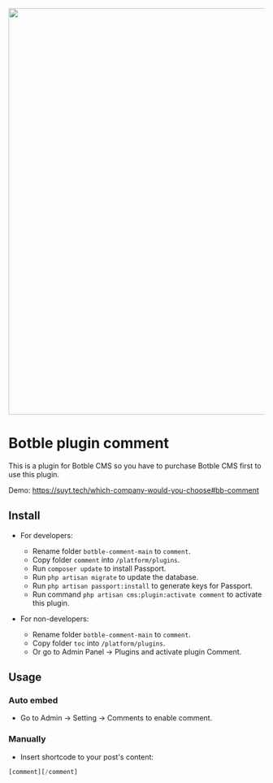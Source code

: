 <p align="center"><a href="https://suyt.tech" target="_blank"><img src="https://suyt.tech/comment.png" width="800"></a></p>

# Botble plugin comment

This is a plugin for Botble CMS so you have to purchase Botble CMS first to use this plugin.

Demo: https://suyt.tech/which-company-would-you-choose#bb-comment

## Install

- For developers:
    - Rename folder `botble-comment-main` to `comment`.
    - Copy folder `comment` into `/platform/plugins`.
    - Run `composer update` to install Passport.
    - Run `php artisan migrate` to update the database.
    - Run `php artisan passport:install` to generate keys for Passport.
    - Run command `php artisan cms:plugin:activate comment` to activate this plugin.

- For non-developers:
    - Rename folder `botble-comment-main` to `comment`.
    - Copy folder `toc` into `/platform/plugins`.
    - Or go to Admin Panel -> Plugins and activate plugin Comment.

## Usage

### Auto embed
- Go to Admin -> Setting -> Comments to enable comment.

### Manually
- Insert shortcode to your post's content:
``` php
[comment][/comment]
```
